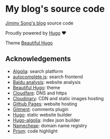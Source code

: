 # My blog's source code

[Jimmy Song's blog](https://jimmysong.io) source code

Proudly powered by [Hugo](https://github.com/gohugoio/hugo) ❤️

Theme [Beautiful Hugo](https://github.com/halogenica/beautifulhugo)

## Acknowledgements

- [Algolia](https://www.algolia.com): search platform
- [autocomplete.js](https://github.com/algolia/autocomplete.js): search frontend
- [Baidu analysis](http://tongji.baidu.com): website analysis
- [Beautiful Hugo](https://github.com/halogenica/beautifulhugo): theme
- [Cloudfare](https://www.cloudflare.com): DNS and https
- [Cloudinary](https://www.cloudinary.com): CDN and static images hosting
- [Github Pages](https://pages.github.com): website hosting
- [Gitment](https://github.com/imsun/gitment): comments plugin
- [Hugo](https://gohugo.io): static website builder
- [Hugo-algolia](https://www.npmjs.com/package/hugo-algolia): index json builder
- [Namecheap](https://namecheap.com): domain name registry
- [Prism](http://prism.com): code highlight

